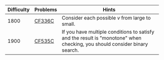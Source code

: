 | Difficulty | Problems | Hints |
| -------- | -------- | -------- |
| 1800 | [CF336C](https://codeforces.com/problemset/problem/336/C) | Consider each possible $v$ from large to small. |
| 1900 | [CF535C](https://codeforces.com/problemset/problem/535/C) | If you have multiple conditions to satisfy and the result is "monotone" when checking, you should consider binary search. |